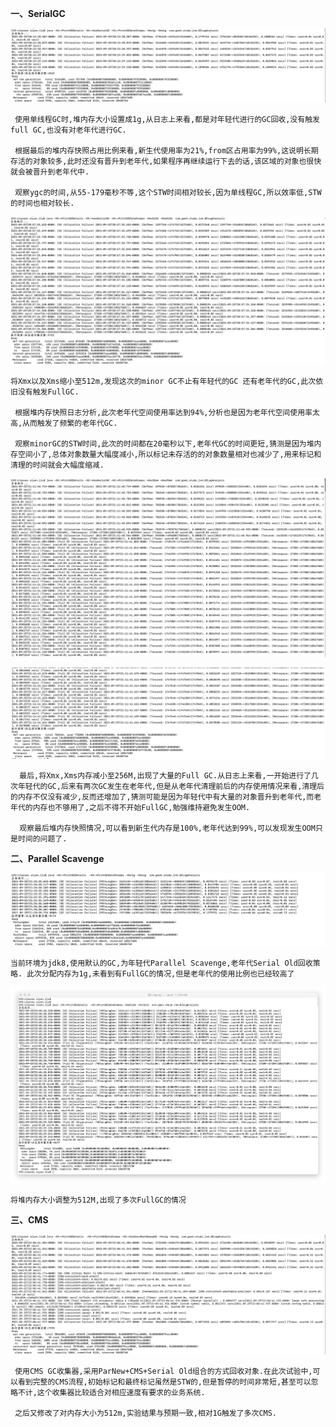 **一、SerialGC** 


![avatar](./image/h1.jpeg)


     使用单线程GC时,堆内存大小设置成1g,从日志上来看,都是对年轻代进行的GC回收,没有触发full GC,也没有对老年代进行GC.
     
     根据最后的堆内存快照占用比例来看,新生代使用率为21%,from区占用率为99%,这说明长期存活的对象较多,此时还没有晋升到老年代,如果程序再继续运行下去的话,该区域的对象也很快就会被晋升到老年代中.
     
     观察ygc的时间,从55-179毫秒不等,这个STW时间相对较长,因为单线程GC,所以效率低,STW的时间也相对较长.
 
![avatar](./image/h2.jpeg) 

    将Xmx以及Xms缩小至512m,发现这次的minor GC不止有年轻代的GC 还有老年代的GC,此次依旧没有触发FullGC.
     
     根据堆内存快照日志分析,此次老年代空间使用率达到94%,分析也是因为老年代空间使用率太高,从而触发了频繁的老年代GC.
     
     观察minorGC的STW时间,此次的时间都在20毫秒以下,老年代GC的时间更短,猜测是因为堆内存空间小了,总体对象数量大幅度减小,所以标记未存活的的对象数量相对也减少了,用来标记和清理的时间就会大幅度缩减.
 
 ![avatar](./image/h3-1.jpeg)
 
  ![avatar](./image/h3-2.jpeg)
  
      最后,将Xmx,Xms内存减小至256M,出现了大量的Full GC.从日志上来看,一开始进行了几次年轻代的GC,后来有两次GC发生在老年代,但是从老年代清理前后的内存使用情况来看,清理后的内存不仅没有减少,反而还增加了,猜测可能是因为年轻代中有大量的对象晋升到老年代,而老年代的内存也不够用了,之后不得不开始FullGC,勉强维持避免发生OOM.
       
      观察最后堆内存快照情况,可以看到新生代内存是100%,老年代达到99%,可以发现发生OOM只是时间的问题了.
  
  
  
 **二、Parallel Scavenge**
 
 
 ![avatar](./image/h4.jpeg)
 
    当前环境为jdk8,使用默认的GC,为年轻代Parallel Scavenge,老年代Serial Old回收策略. 此次分配内存为1g,未看到有FullGC的情况,但是老年代的使用比例也已经较高了
 
 ![avatar](./image/h5.jpeg)
 
    将堆内存大小调整为512M,出现了多次FullGC的情况
 
 
 
 **三、CMS**
 
 
 ![avatar](./image/h6.jpeg)
 
     使用CMS GC收集器,采用ParNew+CMS+Serial Old组合的方式回收对象.在此次试验中,可以看到完整的CMS流程,初始标记和最终标记虽然是STW的,但是暂停的时间非常短,甚至可以忽略不计,这个收集器比较适合对相应速度有要求的业务系统.
     
     之后又修改了对内存大小为512m,实验结果与预期一致,相对1G触发了多次CMS.